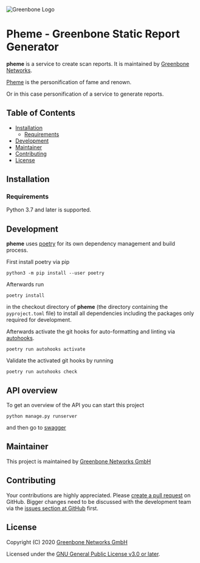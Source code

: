 ![Greenbone Logo](https://www.greenbone.net/wp-content/uploads/gb_logo_resilience_horizontal.png)

# Pheme - Greenbone Static Report Generator <!-- omit in toc -->

**pheme** is a service to create scan reports. It is maintained by [Greenbone Networks].

[Pheme](https://en.wikipedia.org/wiki/Pheme) is the personification of fame and renown.

Or in this case personification of a service to generate reports.

## Table of Contents <!-- omit in toc -->

- [Installation](#installation)
  - [Requirements](#requirements)
- [Development](#development)
- [Maintainer](#maintainer)
- [Contributing](#contributing)
- [License](#license)

## Installation

### Requirements

Python 3.7 and later is supported.

## Development

**pheme** uses [poetry] for its own dependency management and build
process.

First install poetry via pip

    python3 -m pip install --user poetry

Afterwards run

    poetry install

in the checkout directory of **pheme** (the directory containing the
`pyproject.toml` file) to install all dependencies including the packages only
required for development.

Afterwards activate the git hooks for auto-formatting and linting via
[autohooks].

    poetry run autohooks activate

Validate the activated git hooks by running

    poetry run autohooks check

## API overview

To get an overview of the API you can start this project

```
python manage.py runserver
```

and then go to [swagger](http://localhost:8000/docs/)


## Maintainer

This project is maintained by [Greenbone Networks GmbH][Greenbone Networks]

## Contributing

Your contributions are highly appreciated. Please
[create a pull request](https://github.com/greenbone/pheme/pulls)
on GitHub. Bigger changes need to be discussed with the development team via the
[issues section at GitHub](https://github.com/greenbone/pheme/issues)
first.

## License

Copyright (C) 2020 [Greenbone Networks GmbH][Greenbone Networks]

Licensed under the [GNU General Public License v3.0 or later](LICENSE).

[Greenbone Networks]: https://www.greenbone.net/
[poetry]: https://python-poetry.org/
[autohooks]: https://github.com/greenbone/autohooks

